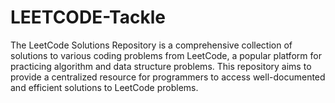 # LEETCODE-Tackle
The LeetCode Solutions Repository is a comprehensive collection of solutions to various coding problems from LeetCode, a popular platform for practicing algorithm and data structure problems. This repository aims to provide a centralized resource for programmers to access well-documented and efficient solutions to LeetCode problems.
